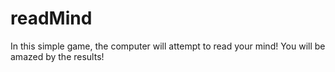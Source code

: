 # readMind
In this simple game, the computer will attempt to read your mind!  You will be amazed by the results!

